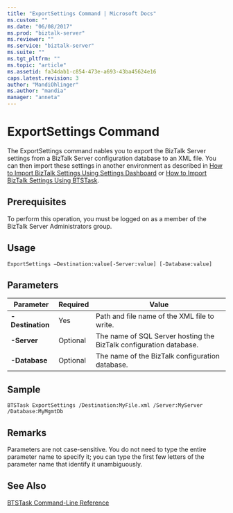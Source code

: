 ```yaml
---
title: "ExportSettings Command | Microsoft Docs"
ms.custom: ""
ms.date: "06/08/2017"
ms.prod: "biztalk-server"
ms.reviewer: ""
ms.service: "biztalk-server"
ms.suite: ""
ms.tgt_pltfrm: ""
ms.topic: "article"
ms.assetid: fa34dab1-c854-473e-a693-43ba45624e16
caps.latest.revision: 3
author: "MandiOhlinger"
ms.author: "mandia"
manager: "anneta"
---
```

# ExportSettings Command
The ExportSettings command nables you to export the BizTalk Server settings from a BizTalk Server configuration database to an XML file. You can then import these settings in another environment as described in [How to Import BizTalk Settings Using Settings Dashboard](../core/how-to-import-biztalk-settings-using-settings-dashboard.md) or [How to Import BizTalk Settings Using BTSTask](../core/how-to-import-biztalk-settings-using-btstask.md).  
  
## Prerequisites  
 To perform this operation, you must be logged on as a member of the BizTalk Server Administrators group.  
  
## Usage  
 `ExportSettings –Destination:value[-Server:value] [-Database:value]`  
  
## Parameters  
  
|**Parameter**|Required|Value|  
|-------------------|--------------|-----------|  
|**-Destination**|Yes|Path and file name of the XML file to write.|  
|**-Server**|Optional|The name of SQL Server hosting the BizTalk configuration database.|  
|**-Database**|Optional|The name of the BizTalk configuration database.|  
  
## Sample  
 `BTSTask ExportSettings /Destination:MyFile.xml /Server:MyServer /Database:MyMgmtDb`  
  
## Remarks  
 Parameters are not case-sensitive. You do not need to type the entire parameter name to specify it; you can type the first few letters of the parameter name that identify it unambiguously.  
  
## See Also  
 [BTSTask Command-Line Reference](../core/btstask-command-line-reference.md)